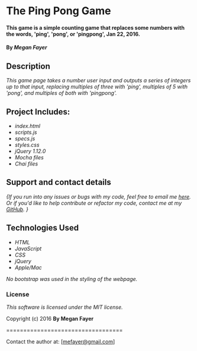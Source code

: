 # The Ping Pong Game

#### This game is a simple counting game that replaces some numbers with the words, 'ping', 'pong', or 'pingpong', Jan 22, 2016.

#### By _**Megan Fayer**_

## Description

_This game page takes a number user input and outputs a series of integers up to that input, replacing multiples of three with 'ping', multiples of 5 with 'pong', and multiples of both with 'pingpong'._

## Project Includes:

* _index.html_
* _scripts.js_
* _specs.js_
* _styles.css_
* _jQuery 1.12.0_
* _Mocha files_
* _Chai files_


## Support and contact details

_{If you run into any issues or bugs with my code, feel free to email me [here]. Or if you'd like to help contribute or refactor my code, contact me at my [GitHub]. }_

## Technologies Used

* _HTML_
* _JavaScript_
* _CSS_
* _jQuery_
* _Apple/Mac_

_No bootstrap was used in the styling of the webpage._


### License

*This software is licensed under the MIT license.*

Copyright (c) 2016 **By Megan Fayer**

==================================

Contact the author at: [mefayer@gmail.com]

[here]: <mailto:mefayer@gmail.com>
[GitHub]: <https://github.com/buffbabyfinn>
